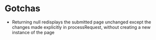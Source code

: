 Gotchas
=======

- Returning null redisplays the submitted page unchanged except the changes made explicitly in processRequest,
without creating a new instance of the page